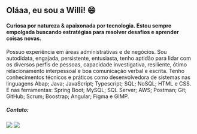  ## Oláaa, eu sou a Willi!  😄 

#### Curiosa por natureza & apaixonada por tecnologia. Estou sempre empolgada buscando estratégias para resolver desafios e aprender coisas novas.

Possuo experiência em áreas administrativas e de negócios. Sou autodidata, engajada, persistente, entusiasta, tenho aptidão para lidar com os diversos perfis de pessoas, capacidade investigativa, resiliente, ótimo relacionamento interpessoal e boa comunicação verbal e escrita.
Tenho conhecimentos técnicos e práticos como desenvolvedora de sistemas nas linguagens Abap; Java; JavaScript; Typescript; SQL; NoSQL; HTML e CSS. E nas ferramentas: Spring Boot; MySQL; SQL Server; AWS; Postman; Git; GitHub; Scrum; Boostrap; Angular; Figma e GIMP.


 ##### Contato:
 <div> 
   <a href="https://www.linkedin.com/in/williane-pereira/" target="_blank"><img src="https://img.shields.io/badge/-LinkedIn-%230077B5?style=for-the-badge&logo=linkedin&logoColor=white" target="_blank"></a> 
  <a href = "mailto:willyaneh@gmail.com"><img src="https://img.shields.io/badge/Gmail-D14836?style=for-the-badge&logo=gmail&logoColor=white" target="_blank"></a>
</div>
